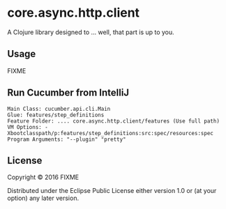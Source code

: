 # core.async.http.client

A Clojure library designed to ... well, that part is up to you.

## Usage

FIXME

## Run Cucumber from IntelliJ
```
Main Class: cucumber.api.cli.Main
Glue: features/step_definitions
Feature Folder: .... core.async.http.client/features (Use full path)
VM Options: -Xbootclasspath/p:features/step_definitions:src:spec/resources:spec
Program Arguments: "--plugin" "pretty"
```

## License

Copyright © 2016 FIXME

Distributed under the Eclipse Public License either version 1.0 or (at
your option) any later version.
